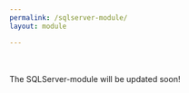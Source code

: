 ```yaml
---
permalink: /sqlserver-module/
layout: module

---
```


<br>
<br>
The SQLServer-module will be updated soon!